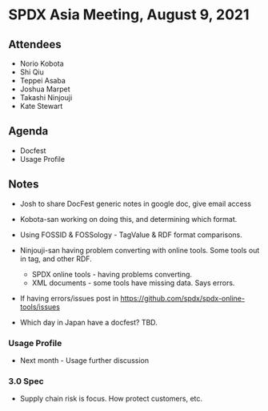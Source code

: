 # SPDX Asia Meeting,  August 9, 2021

## Attendees
* Norio Kobota
* Shi Qiu
* Teppei Asaba
* Joshua Marpet
* Takashi Ninjouji
* Kate Stewart

## Agenda
* Docfest
* Usage Profile

## Notes
* Josh to share DocFest generic notes in google doc,  give email access
* Kobota-san working on doing this, and determining which format.
* Using FOSSID & FOSSology - TagValue & RDF format comparisons.
* Ninjouji-san having problem converting with online tools.  Some tools out in tag, and other RDF.
  * SPDX online tools - having problems converting.
  * XML documents - some tools have missing data.   Says errors.
* If having errors/issues post in https://github.com/spdx/spdx-online-tools/issues

* Which day in Japan have a docfest?  TBD.

### Usage Profile
* Next month - Usage further discussion

### 3.0 Spec
* Supply chain risk is focus.   How protect customers, etc.
